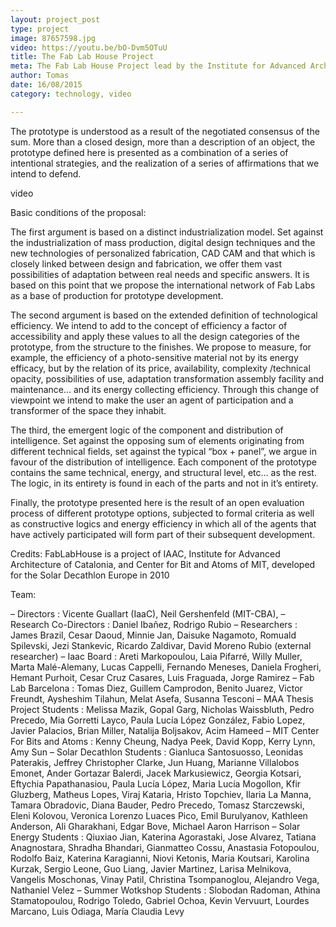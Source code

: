 ```yaml
---
layout: project_post
type: project
image: 87657598.jpg
video: https://youtu.be/bO-Dvm5OTuU
title: The Fab Lab House Project
meta: The Fab Lab House Project lead by the Institute for Advanced Architecture of Catalonia, the Center for Bit and Atoms of the MIT and a world wide network of fab labs have been chosen as one of participants in Solar Decathlon Europe competition, which will take place in Madrid in June 2010.
author: Tomas
date: 16/08/2015
category: technology, video

---
```



The prototype is understood as a result of the negotiated consensus of the sum. More than a closed design, more than a description of an object, the prototype defined here is presented as a combination of a series of intentional strategies, and the realization of a series of affirmations that we intend to defend.


video



Basic conditions of the proposal:

The first argument is based on a distinct industrialization model. Set against the industrialization of mass production, digital design techniques and the new technologies of personalized fabrication, CAD CAM and that which is closely linked between design and fabrication, we offer them vast possibilities of adaptation between real needs and specific answers. It is based on this point that we propose the international network of Fab Labs as a base of production for prototype development.

The second argument is based on the extended definition of technological efficiency. We intend to add to the concept of efficiency a factor of accessibility and apply these values to all the design categories of the prototype, from the structure to the finishes. We propose to measure, for example, the efficiency of a photo-sensitive material not by its energy efficacy, but by the relation of its price, availability, complexity /technical opacity, possibilities of use, adaptation transformation assembly facility and maintenance… and its energy collecting efficiency. Through this change of viewpoint we intend to make the user an agent of participation and a transformer of the space they inhabit.

The third, the emergent logic of the component and distribution of intelligence. Set against the opposing sum of elements originating from different technical fields, set against the typical “box + panel”, we argue in favour of the distribution of intelligence. Each component of the prototype contains the same technical, energy, and structural level, etc… as the rest.  The logic, in its entirety is found in each of the parts and not in it’s entirety.

Finally, the prototype presented here is the result of an open evaluation process of different prototype options, subjected to formal criteria as well as constructive logics and energy efficiency in which all of the agents that have actively participated will form part of their subsequent development.

Credits:
FabLabHouse is a project of IAAC, Institute for Advanced Architecture of Catalonia, and Center for Bit and Atoms of MIT, developed for the Solar Decathlon Europe in 2010


Team:

– Directors : Vicente Guallart (IaaC), Neil Gershenfeld (MIT-CBA),
– Research Co-Directors : Daniel Ibañez, Rodrigo Rubio
– Researchers : James Brazil, Cesar Daoud, Minnie Jan, Daisuke Nagamoto, Romuald Spilevski, Jezi Stankevic, Ricardo Zaldivar, David Moreno Rubio (external researcher)
– Iaac Board : Areti Markopoulou, Laia Pifarré, Willy Muller, Marta Malé-Alemany, Lucas Cappelli, Fernando Meneses, Daniela Frogheri, Hemant Purhoit, Cesar Cruz Casares, Luis Fraguada, Jorge Ramirez
– Fab Lab Barcelona : Tomas Diez, Guillem Camprodon, Benito Juarez, Victor Freundt, Aysheshim Tilahun, Melat Asefa, Susanna Tesconi
– MAA Thesis Project Students : Melissa Mazik, Gopal Garg, Nicholas Waissbluth, Pedro Precedo, Mia Gorretti Layco, Paula Lucía López González, Fabio Lopez, Javier Palacios, Brian Miller, Natalija Boljsakov, Acim Hameed
– MIT Center For Bits and Atoms : Kenny Cheung, Nadya Peek, David Kopp, Kerry Lynn, Amy Sun
– Solar Decathlon Students : Gianluca Santosuosso, Leonidas Paterakis, Jeffrey Christopher Clarke, Jun Huang, Marianne Villalobos Emonet, Ander Gortazar Balerdi, Jacek Markusiewicz, Georgia Kotsari, Eftychia Papathanasiou, Paula Lucía López, Maria Lucía Mogollon, Kfir Gluzberg, Matheus Lopes, Viraj Kataria, Hristo Topchiev, Ilaria La Manna, Tamara Obradovic, Diana Bauder, Pedro Precedo, Tomasz Starczewski, Eleni Kolovou, Veronica Lorenzo Luaces Pico, Emil Burulyanov, Kathleen Anderson, Ali Gharakhani, Edgar Bove, Michael Aaron Harrison
– Solar Energy Students : Qiuxiao Jian, Katerina Agorastaki, Jose Alvarez, Tatiana Anagnostara, Shradha Bhandari, Gianmatteo Cossu, Anastasia Fotopoulou, Rodolfo Baiz, Katerina Karagianni, Niovi Ketonis, Maria Koutsari, Karolina Kurzak, Sergio Leone, Guo Liang, Javier Martinez, Larisa Melnikova, Vangelis Moschonas, Vinay Patil, Christina Tsompanoglou, Alejandro Vega, Nathaniel Velez
– Summer Wotkshop Students : Slobodan Radoman, Athina Stamatopoulou, Rodrigo Toledo, Gabriel Ochoa, Kevin Vervuurt, Lourdes Marcano, Luis Odiaga, María Claudia Levy